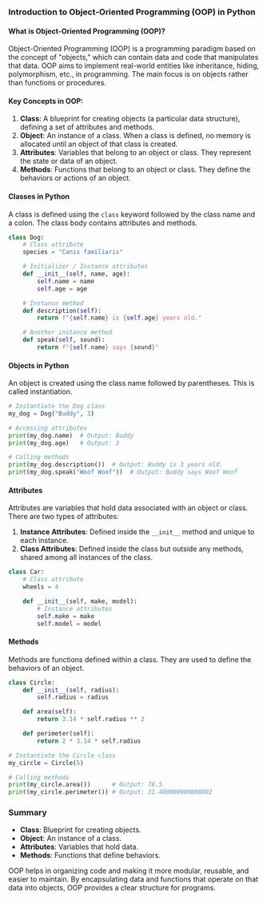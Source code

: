 ### Introduction to Object-Oriented Programming (OOP) in Python

#### What is Object-Oriented Programming (OOP)?
Object-Oriented Programming (OOP) is a programming paradigm based on the concept of "objects," which can contain data and code that manipulates that data. OOP aims to implement real-world entities like inheritance, hiding, polymorphism, etc., in programming. The main focus is on objects rather than functions or procedures.

#### Key Concepts in OOP:
1. **Class**: A blueprint for creating objects (a particular data structure), defining a set of attributes and methods.
2. **Object**: An instance of a class. When a class is defined, no memory is allocated until an object of that class is created.
3. **Attributes**: Variables that belong to an object or class. They represent the state or data of an object.
4. **Methods**: Functions that belong to an object or class. They define the behaviors or actions of an object.

#### Classes in Python
A class is defined using the `class` keyword followed by the class name and a colon. The class body contains attributes and methods.

```python
class Dog:
    # Class attribute
    species = "Canis familiaris"

    # Initializer / Instance attributes
    def __init__(self, name, age):
        self.name = name
        self.age = age

    # Instance method
    def description(self):
        return f"{self.name} is {self.age} years old."

    # Another instance method
    def speak(self, sound):
        return f"{self.name} says {sound}"
```

#### Objects in Python
An object is created using the class name followed by parentheses. This is called instantiation.

```python
# Instantiate the Dog class
my_dog = Dog("Buddy", 3)

# Accessing attributes
print(my_dog.name)  # Output: Buddy
print(my_dog.age)   # Output: 3

# Calling methods
print(my_dog.description())  # Output: Buddy is 3 years old.
print(my_dog.speak("Woof Woof"))  # Output: Buddy says Woof Woof
```

#### Attributes
Attributes are variables that hold data associated with an object or class. There are two types of attributes:

1. **Instance Attributes**: Defined inside the `__init__` method and unique to each instance.
2. **Class Attributes**: Defined inside the class but outside any methods, shared among all instances of the class.

```python
class Car:
    # Class attribute
    wheels = 4

    def __init__(self, make, model):
        # Instance attributes
        self.make = make
        self.model = model
```

#### Methods
Methods are functions defined within a class. They are used to define the behaviors of an object.

```python
class Circle:
    def __init__(self, radius):
        self.radius = radius

    def area(self):
        return 3.14 * self.radius ** 2

    def perimeter(self):
        return 2 * 3.14 * self.radius

# Instantiate the Circle class
my_circle = Circle(5)

# Calling methods
print(my_circle.area())      # Output: 78.5
print(my_circle.perimeter()) # Output: 31.400000000000002
```

### Summary
- **Class**: Blueprint for creating objects.
- **Object**: An instance of a class.
- **Attributes**: Variables that hold data.
- **Methods**: Functions that define behaviors.

OOP helps in organizing code and making it more modular, reusable, and easier to maintain. By encapsulating data and functions that operate on that data into objects, OOP provides a clear structure for programs.